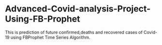 # Advanced-Covid-analysis-Project-Using-FB-Prophet
This is prediction of future confirmed,deaths and recovered cases of Covid-19 using FBProphet Time Series Algorithm.
